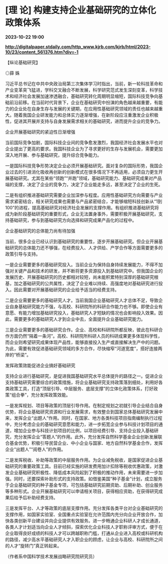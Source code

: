 # [理 论] 构建支持企业基础研究的立体化政策体系

**2023-10-22 19:00**

**http://digitalpaper.stdaily.com/http_www.kjrb.com/kjrb/html/2023-10/23/content_561376.htm?div=-1**

【纵论基础研究】

 ◎薛 姝

 习近平总书记在中共中央政治局第三次集体学习时指出，当前，新一轮科技革命和产业变革突飞猛进，学科交叉融合不断发展，科学研究范式发生深刻变革，科学技术和经济社会发展加速渗透融合，基础研究转化周期明显缩短，国际科技竞争向基础前沿前移。在当前时代背景下，企业在基础研究中扮演的角色越来越重要，有能力的企业处在自身生存与发展的关键期，在应用性基础研究领域的责任也越来越重大。随着我国企业研发能力和总体实力逐渐增强，在新阶段应注重激发企业积极性，促进其开展并支持与自身发展需求相关的基础研究，进而提升企业的竞争力。

 企业开展基础研究的紧迫性日渐增强

 当前国际竞争加剧，国际科技企业间的竞争愈发激烈，我国经济社会发展水平也对企业提出了更高的要求。我国科技企业为了寻求更好的生存与发展机会，需要更加深入地开展、参与基础研究，提升综合竞争能力。

 一是国际科技竞争形势决定企业必须开展基础研究。面对复杂的国际形势，我国企业过去的引进消化吸收再创新的创新模式在很多情况下不再适用，必须自力更生开展基础研究。尤其在某些“领跑”“并跑”领域，基础研究能力、基础研究成果对产品端的支撑，决定了企业的竞争力，决定了企业能走多远，甚至决定了企业的生死。

 二是有组织推进基础研究需要企业加深参与程度。应用性基础研究方向需要与产业需求紧密结合，相关研究成果也需要与产品紧密结合，才能够缩短科技创新从“1到100”的进程，提高基础研究对经济社会发展的支撑作用。有组织推进基础研究将成为新阶段基础研究的重要形式，企业无法置身事外，需要积极开展基础研究，支持基础研究，参与到基础研究方向选择和研究成果产品化的过程中。

 企业基础研究的总体能力尚有待加强

 当前，很多企业已经认识到基础研究的重要性，逐步开展基础研究。但企业开展基础研究的总体能力还不够强，在经费投入、人才供给、产学合作等方面需要更多的政策引导与支持。

 一是企业需要更多的基础研究投入。当前企业为保持自身持续发展能力，不得不加强对关键产品和技术的研发，并不断将更多资源投入到基础研究中。但我国企业的发展历史、开展基础研究的历史都相对较短，尚未能积累特别深厚的基础研究根基，加之基础研究的公共属性，决定了企业难以持续、高强度地对基础研究进行投入。因此需要对开展基础研究的企业给予适当的经费支持。

 二是企业需要更多的基础研究人才。当前我国企业基础研究人才总体不足，导致企业自身基础研究能力不强，与高校、科研院所的科研合作能力也不够。即使企业有意愿、有能力增加基础研究投入，基础研究人才短缺的情况也会影响投入效果。因此，需要更多的基础研究人才到企业中去，全面提升企业基础研究能力。

 三是企业需要更多的基础研究合作。企业、高校和科研院所都反映，彼此在科研合作方面仍然“隔着一条河”。高校、科研院所科研人员的科研成果更多体现科学性，而企业则希望研究成果体现产品性，能够直接投入生产或直接解决生产中的问题。为此，需要有效促进基础研究领域的多方合作，尽快缩窄“河道宽度”，搭好连接两岸的“桥梁”。

 发挥政策效能促进企业搞好基础研究

 支持企业进行基础研究，是促进我国基础研究水平总体提升的路径之一。促进企业支持基础研究需要综合的政策措施，将企业基础研究支持政策落到细处，利用好各类政策工具，打造“顶层引导、中层服务、底层支撑”的立体化政策体系，打好政策“组合拳”，充分发挥政策效能。

 一是发挥规划、项目等政策的顶层引导作用。在制定规划之初就引导企业结合自身优势，将企业基础研究资源和行业发展需求，有效整合到国家总体基础研究发展中来，发挥企业“出题人”作用。同时，在国家、地方各类科技项目指南编制执行过程中，充分考虑企业的基础研究意愿和能力，进一步拓宽企业参与科技计划项目的通道，增加企业参与科技计划项目的比例，以项目经费引导、支持企业投入基础研究，充分发挥企业“答题人”的作用。此外，充分发挥自然科学基金企业创新发展联合基金优势，积极引导民营企业、中小企业与国家、地方自然科学基金合作，发挥企业“出题人”“阅卷人”的作用。

 二是发挥税收、补助等政策的中层服务作用。为企业减免税收，是国家促进企业基础研究的重要政策工具。目前已经实施的研发费用加计扣除等税收优惠政策，对激发企业基础研究积极性、降低成本风险起到了积极的推动作用，未来需要进一步加强。同时，还要探索补助形式的支持政策。如借鉴美国“种子基金”计划，成立服务于企业基础研究的种子基金专项，可包括基础研究前期资助、后期补助、创业服务等多种形式。企业开展基础研究可以申请相关项目，获得相应资助，在获得研究成果后给予后补助经费支持。

 三是发挥平台、人才等政策的底层支撑作用。充分发挥各类平台对企业基础研究的支撑作用，如国家实验室、全国重点实验室在允许范围内充分向企业开放合作，加快各类创新平台建设并向企业提供有效服务。进一步畅通企业科研人才成长通道，各类人才计划适当向企业人才倾斜，探索优化企业科技人才职称评审方式，便于在企业取得良好成绩的科技人才可以跨越职称门槛，打通从企业进入高校或科研机构的路径，减少高水平基础研究人才入职企业的顾虑，让企业与高校、科研院所之间的人才“旋转门”真正转起来。

 （作者系中国科学技术发展战略研究院研究员）